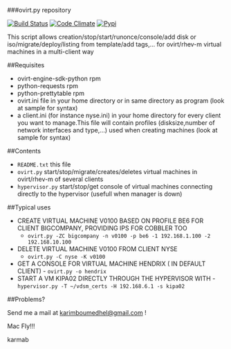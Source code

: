 ###ovirt.py repository

[![Build Status](https://travis-ci.org/karmab/ovirt.svg?branch=master)](https://travis-ci.org/karmab/ovirt)
[![Code Climate](https://codeclimate.com/github/karmab/ovirt/badges/gpa.svg)](https://codeclimate.com/github/karmab/ovirt)
[![Pypi](http://img.shields.io/pypi/v/ovirt.svg)](https://pypi.python.org/pypi/ovirt/)

This script allows creation/stop/start/runonce/console/add disk or iso/migrate/deploy/listing from template/add tags,... for ovirt/rhev-m virtual machines in a multi-client way

##Requisites

- ovirt-engine-sdk-python rpm
- python-requests rpm 
- python-prettytable rpm
- ovirt.ini file in your home directory or in same directory as program (look at sample for syntax)
- a client.ini (for instance nyse.ini) in your home directory for every client you want to manage.This file will contain profiles (disksize,number of network interfaces and type,...) used when creating machines (look at sample for syntax)

##Contents

-    `README.txt` this file
-    `ovirt.py`  start/stop/migrate/creates/deletes virtual machines in ovirt/rhev-m of several clients
-    `hypervisor.py` start/stop/get console of virtual machines connecting directly to the hypervisor (usefull when manager is down) 

##Typical uses
     
- CREATE VIRTUAL MACHINE V0100 BASED ON PROFILE BE6 FOR CLIENT BIGCOMPANY, PROVIDING IPS FOR COBBLER TOO
    - `ovirt.py -ZC bigcompany -n v0100 -p be6 -1 192.168.1.100 -2 192.168.10.100`
-   DELETE VIRTUAL MACHINE V0100 FROM CLIENT NYSE
    -   `ovirt.py -C nyse -K v0100`
-    GET A CONSOLE FOR VIRTUAL MACHINE HENDRIX ( IN DEFAULT CLIENT)
    -    `ovirt.py -o hendrix`
-    START A VM KIPA02 DIRECTLY THROUGH THE HYPERVISOR WITH 
    -    `hypervisor.py -T ~/vdsm_certs -H 192.168.6.1 -s kipa02`

##Problems?

Send me a mail at [karimboumedhel@gmail.com](mailto:karimboumedhel@gmail.com) !

Mac Fly!!!

karmab
